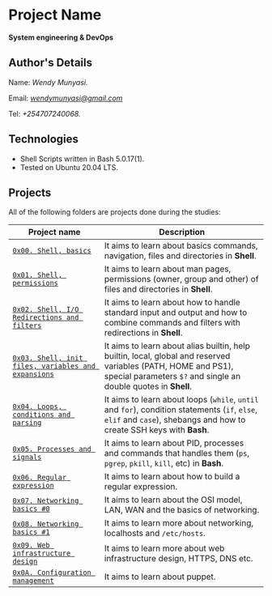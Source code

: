 # Project Name
**System engineering & DevOps**

## Author's Details
Name: *Wendy Munyasi.*

Email: *wendymunyasi@gmail.com*

Tel: *+254707240068.*

## Technologies
* Shell Scripts written in Bash 5.0.17(1).
* Tested on Ubuntu 20.04 LTS.

## Projects
All of the following folders are projects done during the studies:

| Project name | Description |
| ------------ | ----------- |
| [`0x00. Shell, basics`](https://github.com/wendymunyasi/alx-system_engineering-devops/tree/master/0x00-shell_basics) | It aims to learn about basics commands, navigation, files and directories in **Shell**.|
| [`0x01. Shell, permissions`](https://github.com/wendymunyasi/alx-system_engineering-devops/tree/master/0x01-shell_permissions) | It aims to learn about man pages, permissions (owner, group and other) of files and directories in **Shell**.|
| [`0x02. Shell, I/O Redirections and filters`](https://github.com/wendymunyasi/alx-system_engineering-devops/tree/master/0x02-shell_redirections) | It aims to learn about how to handle standard input and output and how to combine commands and filters with redirections in **Shell**.|
| [`0x03. Shell, init files, variables and expansions`](https://github.com/wendymunyasi/alx-system_engineering-devops/tree/master/0x03-shell_variables_expansions) | It aims to learn about alias builtin, help builtin, local, global and reserved variables (PATH, HOME and PS1), special parameters `$?` and single an double quotes in **Shell**.|
| [`0x04. Loops, conditions and parsing`](https://github.com/wendymunyasi/alx-system_engineering-devops/tree/master/0x04-loops_conditions_and_parsing) | It aims to learn about loops (`while`, `until` and `for`), condition statements (`if`, `else`, `elif` and `case`), shebangs and how to create SSH keys with **Bash**.|
| [`0x05. Processes and signals`](https://github.com/wendymunyasi/alx-system_engineering-devops/tree/master/0x05-processes_and_signals) | It aims to learn about PID, processes and commands that handles them (`ps`, `pgrep`, `pkill`, `kill`, etc) in **Bash**.|
| [`0x06. Regular expression`](https://github.com/wendymunyasi/alx-system_engineering-devops/edit/master/0x06-regular_expressions) | It aims to learn about how to build a regular expression.|
| [`0x07. Networking basics #0`](https://github.com/wendymunyasi/alx-system_engineering-devops/edit/master/0x07-networking_basics) | It aims to learn about the OSI model, LAN, WAN and the basics of networking.|
| [`0x08. Networking basics #1`](https://github.com/wendymunyasi/alx-system_engineering-devops/edit/master/0x08-networking_basics_2) | It aims to learn more about networking, localhosts and `/etc/hosts`.|
| [`0x09. Web infrastructure design`](https://github.com/wendymunyasi/alx-system_engineering-devops/tree/master/0x09-web_infrastructure_design) | It aims to learn more about web infrastructure design, HTTPS, DNS etc.|
| [`0x0A. Configuration management`](https://github.com/wendymunyasi/alx-system_engineering-devops/tree/master/0x0A-configuration_management) | It aims to learn about puppet.|
